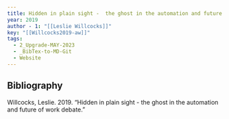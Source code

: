 ```yaml
---
title: Hidden in plain sight -  the ghost in the automation and future of work debate
year: 2019
author - 1: "[[Leslie Willcocks]]"
key: "[[Willcocks2019-aw]]"
tags:
  - 2_Upgrade-MAY-2023
  - _BibTex-to-MD-Git
  - Website
---
```


## Bibliography
Willcocks, Leslie. 2019. “Hidden in plain sight -  the ghost in the automation and future of work debate.”